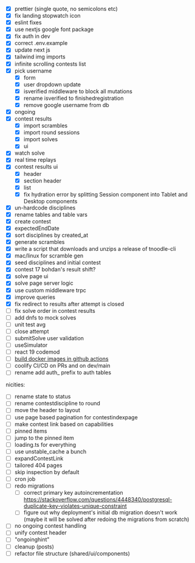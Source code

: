 - [x] prettier (single quote, no semicolons etc)
- [x] fix landing stopwatch icon
- [x] eslint fixes
- [x] use nextjs google font package
- [x] fix auth in dev
- [x] correct .env.example
- [x] update next js
- [x] tailwind img imports
- [x] infinite scrolling contests list
- [x] pick username
    - [x] form
    - [x] user dropdown update
    - [x] isverified middleware to block all mutations
    - [x] rename isverified to finishedregistration
    - [x] remove google username from db 
- [x] ongoing
- [x] contest results
    - [x] import scrambles
    - [x] import round sessions
    - [x] import solves
    - [x] ui
- [x] watch solve
- [x] real time replays
- [x] contest results ui
    - [x] header
    - [x] section header
    - [x] list
    - [x] fix hydration error by splitting Session component into Tablet and Desktop components
- [x] un-hardcode disciplines
- [x] rename tables and table vars
- [x] create contest
- [x] expectedEndDate
- [x] sort disciplines by created_at
- [x] generate scrambles
- [x] write a script that downloads and unzips a release of tnoodle-cli
- [x] mac/linux for scramble gen
- [x] seed disciplines and initial contest
- [x] contest 17 bohdan's result shift?
- [x] solve page ui
- [x] solve page server logic
- [x] use custom middleware trpc
- [x] improve queries
- [x] fix redirect to results after attempt is closed
- [ ] fix solve order in contest results
- [ ] add dnfs to mock solves
- [ ] unit test avg
- [ ] close attempt
- [ ] submitSolve user validation
- [ ] useSimulator
- [ ] react 19 codemod
- [ ] [build docker images in github actions](https://coolify.io/docs/knowledge-base/git/github/github-actions)
- [ ] coolify CI/CD on PRs and on dev/main
- [ ] rename add auth_ prefix to auth tables

nicities:
- [ ] rename state to status
- [ ] rename contestdiscipline to round
- [ ] move the header to layout
- [ ] use page based pagination for contestindexpage
- [ ] make contest link based on capabilities
- [ ] pinned items
- [ ] jump to the pinned item
- [ ] loading.ts for everything
- [ ] use unstable_cache a bunch
- [ ] expandContestLink
- [ ] tailored 404 pages
- [ ] skip inspection by default
- [ ] cron job
- [ ] redo migrations
    - [ ] correct primary key autoincrementation https://stackoverflow.com/questions/4448340/postgresql-duplicate-key-violates-unique-constraint
    - [ ] figure out why deployment's initial db migration doesn't work (maybe it will be solved after redoing the migrations from scratch)
- [ ] no ongoing contest handling
- [ ] unify contest header
- [ ] "ongoinghint"
- [ ] cleanup (posts)
- [ ] refactor file structure (shared/ui/components)
